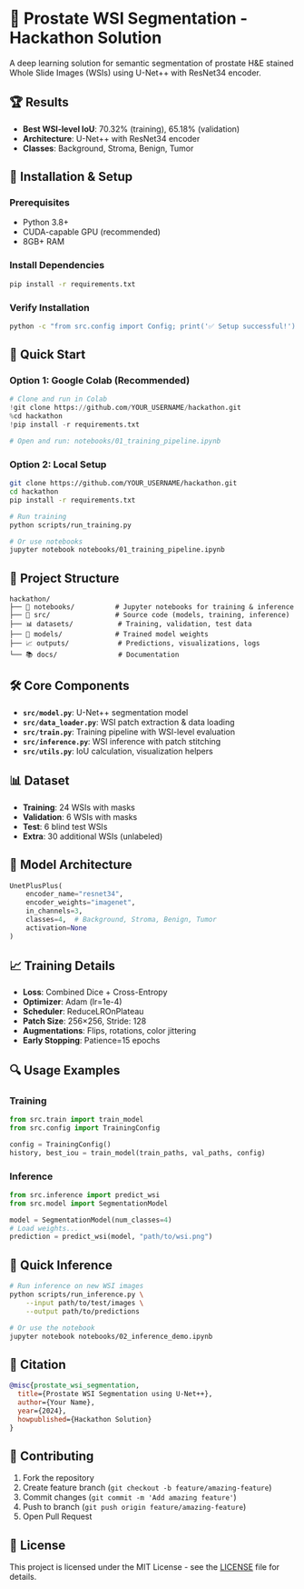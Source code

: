 # 🏥 Prostate WSI Segmentation - Hackathon Solution

A deep learning solution for semantic segmentation of prostate H&E stained Whole Slide Images (WSIs) using U-Net++ with ResNet34 encoder.

## 🏆 Results
- **Best WSI-level IoU**: 70.32% (training), 65.18% (validation)
- **Architecture**: U-Net++ with ResNet34 encoder
- **Classes**: Background, Stroma, Benign, Tumor

## 🔧 Installation & Setup

### Prerequisites
- Python 3.8+
- CUDA-capable GPU (recommended)
- 8GB+ RAM

### Install Dependencies
```bash
pip install -r requirements.txt
```

### Verify Installation
```bash
python -c "from src.config import Config; print('✅ Setup successful!')"
```

## 🚀 Quick Start

### Option 1: Google Colab (Recommended)
```python
# Clone and run in Colab
!git clone https://github.com/YOUR_USERNAME/hackathon.git
%cd hackathon
!pip install -r requirements.txt

# Open and run: notebooks/01_training_pipeline.ipynb
```

### Option 2: Local Setup
```bash
git clone https://github.com/YOUR_USERNAME/hackathon.git
cd hackathon
pip install -r requirements.txt

# Run training
python scripts/run_training.py

# Or use notebooks
jupyter notebook notebooks/01_training_pipeline.ipynb
```

## 📂 Project Structure
```
hackathon/
├── 📓 notebooks/          # Jupyter notebooks for training & inference
├── 🧠 src/                # Source code (models, training, inference)
├── 📊 datasets/           # Training, validation, test data
├── 🎯 models/             # Trained model weights
├── 📈 outputs/            # Predictions, visualizations, logs
└── 📚 docs/               # Documentation
```

## 🛠️ Core Components
- **`src/model.py`**: U-Net++ segmentation model
- **`src/data_loader.py`**: WSI patch extraction & data loading
- **`src/train.py`**: Training pipeline with WSI-level evaluation
- **`src/inference.py`**: WSI inference with patch stitching
- **`src/utils.py`**: IoU calculation, visualization helpers

## 📊 Dataset
- **Training**: 24 WSIs with masks
- **Validation**: 6 WSIs with masks  
- **Test**: 6 blind test WSIs
- **Extra**: 30 additional WSIs (unlabeled)

## 🎯 Model Architecture
```python
UnetPlusPlus(
    encoder_name="resnet34",
    encoder_weights="imagenet",
    in_channels=3,
    classes=4,  # Background, Stroma, Benign, Tumor
    activation=None
)
```

## 📈 Training Details
- **Loss**: Combined Dice + Cross-Entropy
- **Optimizer**: Adam (lr=1e-4)
- **Scheduler**: ReduceLROnPlateau
- **Patch Size**: 256×256, Stride: 128
- **Augmentations**: Flips, rotations, color jittering
- **Early Stopping**: Patience=15 epochs

## 🔍 Usage Examples

### Training
```python
from src.train import train_model
from src.config import TrainingConfig

config = TrainingConfig()
history, best_iou = train_model(train_paths, val_paths, config)
```

### Inference
```python
from src.inference import predict_wsi
from src.model import SegmentationModel

model = SegmentationModel(num_classes=4)
# Load weights...
prediction = predict_wsi(model, "path/to/wsi.png")
```

## 🎯 Quick Inference
```bash
# Run inference on new WSI images
python scripts/run_inference.py \
    --input path/to/test/images \
    --output path/to/predictions

# Or use the notebook
jupyter notebook notebooks/02_inference_demo.ipynb
```

## 📝 Citation
```bibtex
@misc{prostate_wsi_segmentation,
  title={Prostate WSI Segmentation using U-Net++},
  author={Your Name},
  year={2024},
  howpublished={Hackathon Solution}
}
```

## 🤝 Contributing
1. Fork the repository
2. Create feature branch (`git checkout -b feature/amazing-feature`)
3. Commit changes (`git commit -m 'Add amazing feature'`)
4. Push to branch (`git push origin feature/amazing-feature`)
5. Open Pull Request

## 📄 License
This project is licensed under the MIT License - see the [LICENSE](LICENSE) file for details.